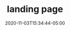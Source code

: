 ---
title: "landing page"
date: 2020-11-03T15:34:44-05:00
draft: true
header: 'Modern monitoring & analytics'
subheader: 'See inside any stack, any app, at any scale, anywhere.' 
products:
  - infrastructure: 
      title: infrastructure 
      price: $15 
      description: Centralize your monitoring of systems and services
      description_two: See across systems, apps, and services
      bullets:
        bullet_one: 250+ integrations 
        bullet_two: Out-of-the-box dashboards 
        bullet_three: 15-month metric retention
  - apm:
      title: apm
      price: $31 
      description: Centralize your monitoring of systems and services 
      description_two: Get full visibility into modern applications 
      bullets:
        bullet_one: Java, Ruby, Python, Go, Node, and more
        bullet_two: Out-of-the-box application health dashboards 
        bullet_three: 1 million trace events per host included
  - logs_management:
      title: logs management
      price: $1.27 
      description: Analyze and explore log data in context 
      description_two: Analyze and explore log data in context
      bullets:
        bullet_one: Collect from any source
        bullet_two: Automated & custom processing
        bullet_three: Fully integrated with Infrastructure and APM
customers:
  
---